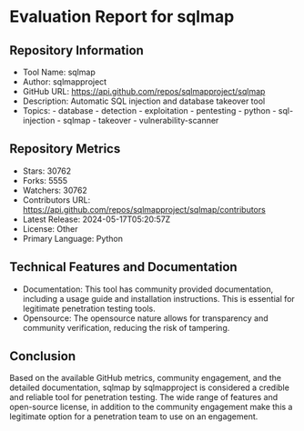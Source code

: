 # Evaluation Report for sqlmap

## Repository Information

* Tool Name: sqlmap
* Author: sqlmapproject
* GitHub URL: https://api.github.com/repos/sqlmapproject/sqlmap
* Description: Automatic SQL injection and database takeover tool
* Topics: 
      - database
      - detection
      - exploitation
      - pentesting
      - python
      - sql-injection
      - sqlmap
      - takeover
      - vulnerability-scanner
  
## Repository Metrics

* Stars: 30762
* Forks: 5555
* Watchers: 30762
* Contributors URL: https://api.github.com/repos/sqlmapproject/sqlmap/contributors 
* Latest Release: 2024-05-17T05:20:57Z
* License: Other
* Primary Language: Python

## Technical Features and Documentation

* Documentation: This tool has community provided documentation, including a usage guide and installation instructions. This is essential for legitimate penetration testing tools.
* Opensource: The opensource nature allows for transparency and community verification, reducing the risk of tampering.

## Conclusion

Based on the available GitHub metrics, community engagement, and the detailed documentation, sqlmap by sqlmapproject is considered a credible and reliable tool for penetration testing. The wide range of features and open-source license, in addition to the community engagement make this a legitimate option for a penetration team to use on an engagement.